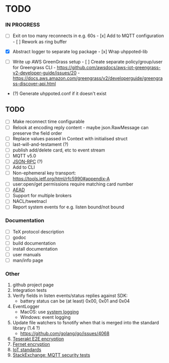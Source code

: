 # TODO

### IN PROGRESS

- [ ] Exit on too many reconnects in e.g. 60s
      - [x] Add to MQTT configuration
      - [ ] Rework as ring buffer

- [x] Abstract logger to separate log package
      - [x] Wrap uhppoted-lib

- [ ] Write up AWS GreenGrass setup
      - [ ] Create separate policy/group/user for Greengrass CLI
      - https://github.com/awsdocs/aws-iot-greengrass-v2-developer-guide/issues/20
      - https://docs.aws.amazon.com/greengrass/v2/developerguide/greengrass-discover-api.html

- (?) Generate uhppoted.conf if it doesn't exist

## TODO

- [ ] Make reconnect time configurable
- [ ] Relook at encoding reply content - maybe json.RawMessage can preserve the field order
- [ ] Replace values passed in Context with initialised struct
- [ ] last-will-and-testament (?)
- [ ] publish add/delete card, etc to event stream
- [ ] MQTT v5.0
- [ ] [JSON-RPC](https://en.wikipedia.org/wiki/JSON-RPC) (?)
- [ ] Add to CLI
- [ ] Non-ephemeral key transport:  https://tools.ietf.org/html/rfc5990#appendix-A
- [ ] user:open/get permissions require matching card number 
- [ ] [AEAD](http://alexander.holbreich.org/message-authentication)
- [ ] Support for multiple brokers
- [ ] NACL/tweetnacl
- [ ] Report system events for e.g. listen bound/not bound

### Documentation

- [ ] TeX protocol description
- [ ] godoc
- [ ] build documentation
- [ ] install documentation
- [ ] user manuals
- [ ] man/info page

### Other

1.  github project page
2.  Integration tests
3.  Verify fields in listen events/status replies against SDK:
    - battery status can be (at least) 0x00, 0x01 and 0x04
4.  EventLogger 
    - MacOS: use [system logging](https://developer.apple.com/documentation/os/logging)
    - Windows: event logging
5.  Update file watchers to fsnotify when that is merged into the standard library (1.4 ?)
    - https://github.com/golang/go/issues/4068
6. [Teserakt E2E encryption](https://teserakt.io)
7. [Fernet encryption](https://asecuritysite.com/encryption/fernet)
8. [IoT standards](https://iot.stackexchange.com/questions/5363/mqtt-json-format-for-process-automation-industry)
9. [StackExchange: MQTT security tests](https://iot.stackexchange.com/questions/452/what-simple-security-tests-can-i-perform-on-my-mqtt-network)
